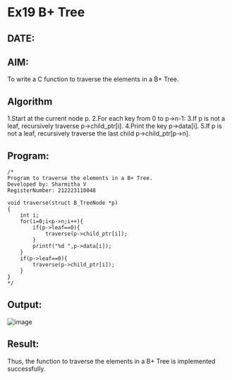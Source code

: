 # Ex19 B+ Tree
## DATE:
## AIM:
To write a C function to traverse the elements in a B+ Tree.

## Algorithm
1.Start at the current node p.
2.For each key from 0 to p->n-1:
3.If p is not a leaf, recursively traverse p->child_ptr[i].
4.Print the key p->data[i].
5.If p is not a leaf, recursively traverse the last child p->child_ptr[p->n].

## Program:
```
/*
Program to traverse the elements in a B+ Tree.
Developed by: Sharmitha V
RegisterNumber: 212223110048

void traverse(struct B_TreeNode *p)
{
    int i;
    for(i=0;i<p->n;i++){
        if(p->leaf==0){
            traverse(p->child_ptr[i]);
        }
        printf("%d ",p->data[i]);
    }
    if(p->leaf==0){
        traverse(p->child_ptr[i]);
    }
} 
*/
```

## Output:

![image](https://github.com/user-attachments/assets/5b94bcc4-2d9f-4282-994e-cc74078f94cc)


## Result:
Thus, the function to traverse the elements in a B+ Tree is implemented successfully.
